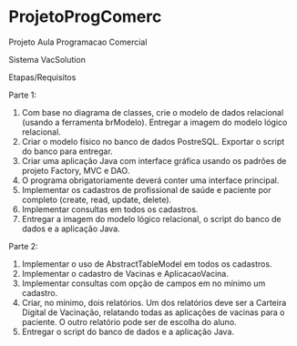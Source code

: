 # ProjetoProgComerc

Projeto Aula Programacao Comercial

Sistema VacSolution

Etapas/Requisitos

Parte 1:
1. Com base no diagrama de classes, crie o modelo de dados relacional (usando a ferramenta
brModelo). Entregar a imagem do modelo lógico relacional.
2. Criar o modelo físico no banco de dados PostreSQL. Exportar o script do banco para
entregar.
3. Criar uma aplicação Java com interface gráfica usando os padrões de projeto Factory, MVC
e DAO.
4. O programa obrigatoriamente deverá conter uma interface principal.
5. Implementar os cadastros de profissional de saúde e paciente por completo (create, read,
update, delete).
6. Implementar consultas em todos os cadastros.
7. Entregar a imagem do modelo lógico relacional, o script do banco de dados e a aplicação
Java.

Parte 2:
1. Implementar o uso de AbstractTableModel em todos os cadastros.
2. Implementar o cadastro de Vacinas e AplicacaoVacina.
3. Implementar consultas com opção de campos em no mínimo um cadastro.
4. Criar, no mínimo, dois relatórios. Um dos relatórios deve ser a Carteira Digital de
Vacinação, relatando todas as aplicações de vacinas para o paciente. O outro relatório
pode ser de escolha do aluno.
5. Entregar o script do banco de dados e a aplicação Java.
